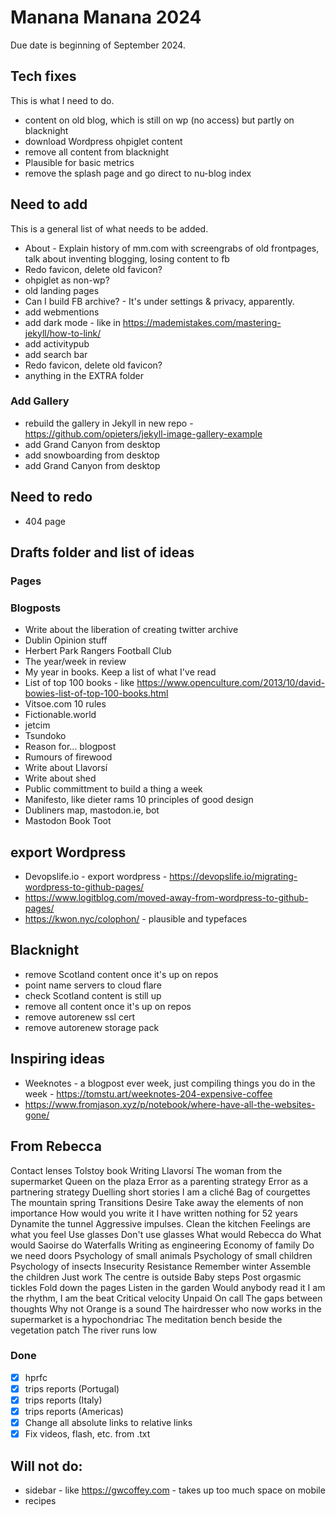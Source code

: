 # Manana Manana 2024

Due date is beginning of September 2024.

## Tech fixes

This is what I need to do.

- content on old blog, which is still on wp (no access) but partly on blacknight
- download Wordpress ohpiglet content
- remove all content from blacknight
- Plausible for basic metrics
- remove the splash page and go direct to nu-blog index

## Need to add

This is a general list of what needs to be added.

- About - Explain history of mm.com with screengrabs of old frontpages, talk about inventing blogging, losing content to fb
- Redo favicon, delete old favicon?
- ohpiglet as non-wp?
- old landing pages
- Can I build FB archive? - It's under settings & privacy, apparently.
- add webmentions
- add dark mode - like in https://mademistakes.com/mastering-jekyll/how-to-link/
- add activitypub
- add search bar
- Redo favicon, delete old favicon?
- anything in the EXTRA folder

### Add Gallery

- rebuild the gallery in Jekyll in new repo - https://github.com/opieters/jekyll-image-gallery-example
- add Grand Canyon from desktop
- add snowboarding from desktop
- add Grand Canyon from desktop

## Need to redo

- 404 page
 
## Drafts folder and list of ideas

### Pages


### Blogposts

- Write about the liberation of creating twitter archive
- Dublin Opinion stuff
- Herbert Park Rangers Football Club
- The year/week in review
- My year in books. Keep a list of what I've read
- List of top 100 books - like https://www.openculture.com/2013/10/david-bowies-list-of-top-100-books.html
- Vitsoe.com 10 rules
- Fictionable.world
- jetcim
- Tsundoko
- Reason for... blogpost
- Rumours of firewood
- Write about Llavorsí
- Write about shed
- Public committment to build a thing a week
- Manifesto, like dieter rams 10 principles of good design
- Dubliners map, mastodon.ie, bot
- Mastodon Book Toot

## export Wordpress

- Devopslife.io - export wordpress - https://devopslife.io/migrating-wordpress-to-github-pages/
- https://www.logitblog.com/moved-away-from-wordpress-to-github-pages/ 
- https://kwon.nyc/colophon/ - plausible and typefaces

## Blacknight

- remove Scotland content once it's up on repos
- point name servers to cloud flare
- check Scotland content is still up
- remove all content once it's up on repos
- remove autorenew ssl cert
- remove autorenew storage pack
  
## Inspiring ideas

- Weeknotes - a blogpost ever week, just compiling things you do in the week - https://tomstu.art/weeknotes-204-expensive-coffee
- https://www.fromjason.xyz/p/notebook/where-have-all-the-websites-gone/

## From Rebecca

Contact lenses
Tolstoy book
Writing
Llavorsí
The woman from the supermarket
Queen on the plaza
Error as a parenting strategy
Error as a partnering strategy
Duelling short stories
I am a cliché
Bag of courgettes
The mountain spring
Transitions
Desire
Take away the elements of non importance
How would you write it
I have written nothing for 52 years
Dynamite the tunnel
Aggressive impulses.
Clean the kitchen
Feelings are what you feel
Use glasses
Don't use glasses
What would Rebecca do
What would Saoirse do
Waterfalls
Writing as engineering
Economy of family
Do we need doors
Psychology of small animals
Psychology of small children
Psychology of insects
Insecurity
Resistance
Remember winter
Assemble the children
Just work
The centre is outside
Baby steps
Post orgasmic tickles
Fold down the pages
Listen in the garden
Would anybody read it
I am the rhythm, I am the beat
Critical velocity
Unpaid On call
The gaps between thoughts
Why not
Orange is a sound
The hairdresser who now works in the supermarket is a hypochondriac
The meditation bench beside the vegetation patch
The river runs low

### Done

- [X] hprfc
- [X] trips reports (Portugal)
- [X] trips reports (Italy)
- [X] trips reports (Americas)
- [X] Change all absolute links to relative links
- [X] Fix videos, flash, etc. from .txt

## Will not do:

- sidebar - like https://gwcoffey.com - takes up too much space on mobile
- recipes
